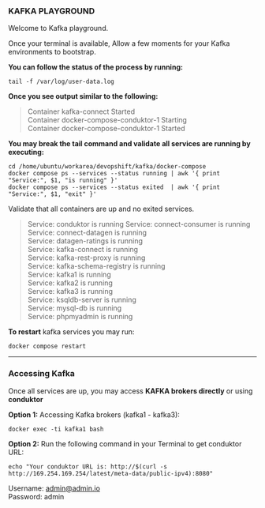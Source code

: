 
### KAFKA PLAYGROUND
Welcome to Kafka playground.



Once your terminal is available,
Allow a few moments for your Kafka environments to bootstrap.

**You can follow the status of the process by running:**

    tail -f /var/log/user-data.log

  **Once you see output similar to the following:**
  

> Container kafka-connect  Started \
Container docker-compose-conduktor-1  Starting \
Container docker-compose-conduktor-1  Started 

**You may break the tail command and validate all services are running by executing:**

    cd /home/ubuntu/workarea/devopshift/kafka/docker-compose
    docker compose ps --services --status running | awk '{ print "Service:", $1, "is running" }'
    docker compose ps --services --status exited  | awk '{ print "Service:", $1, "exit" }'

Validate that all containers are up and no exited services.

> Service: conduktor is running
Service: connect-consumer is running \
Service: connect-datagen is running \
Service: datagen-ratings is running \
Service: kafka-connect is running \
Service: kafka-rest-proxy is running \
Service: kafka-schema-registry is running \
Service: kafka1 is running \
Service: kafka2 is running \
Service: kafka3 is running \
Service: ksqldb-server is running \
Service: mysql-db is running \
Service: phpmyadmin is running 

**To restart** kafka services you may run:

    docker compose restart
---

### Accessing Kafka
Once all services are up,
you may access **KAFKA brokers directly** or using **conduktor**

**Option 1:** Accessing Kafka brokers (kafka1 - kafka3):

    docker exec -ti kafka1 bash
**Option 2:** Run the following command in your Terminal to get conduktor URL:

    echo "Your conduktor URL is: http://$(curl -s http://169.254.169.254/latest/meta-data/public-ipv4):8080"

Username: admin@admin.io \
Password:  admin
